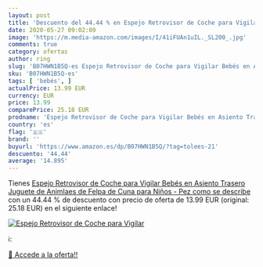 ```yaml
---
layout: post
title: 'Descuento del 44.44 % en Espejo Retrovisor de Coche para Vigilar '
date: 2020-05-27 09:02:09
image: 'https://m.media-amazon.com/images/I/41iFUAn1uIL._SL200_.jpg'
comments: true
category: ofertas
author: ring
slug: 'B07HWN1B5Q-es Espejo Retrovisor de Coche para Vigilar Bebés en Asiento...'
sku: 'B07HWN1B5Q-es'
tags: [ 'bebés', ]
actualPrice: 13.99 EUR
currency: EUR
price: 13.99
comparePrice: 25.18 EUR
prodname: 'Espejo Retrovisor de Coche para Vigilar Bebés en Asiento Trasero  Juguete de Animlaes de Felpa de Cuna para Niños - Pez  como se describe'
country: 'es'
flag: '🇪🇸'
brand: ''
buyurl: 'https://www.amazon.es/dp/B07HWN1B5Q/?tag=tolees-21'
descuento: '44.44'
average: '14.895'
---
```


Tienes [Espejo Retrovisor de Coche para Vigilar Bebés en Asiento Trasero  Juguete de Animlaes de Felpa de Cuna para Niños - Pez  como se describe](https://www.amazon.es/dp/B07HWN1B5Q/?tag=tolees-21) con un 44.44 % de descuento con precio de oferta de 13.99 EUR (original: 25.18 EUR) en el siguiente enlace!

[![Espejo Retrovisor de Coche para Vigilar ](https://m.media-amazon.com/images/I/41iFUAn1uIL._SL200_.jpg)](https://www.amazon.es/dp/B07HWN1B5Q/?tag=tolees-21)

ℹ️:


[🛒 Accede a la oferta!!](https://www.amazon.es/dp/B07HWN1B5Q/?tag=tolees-21)
